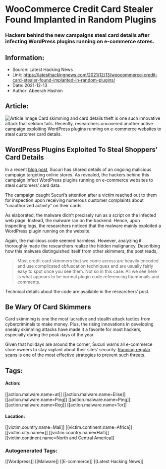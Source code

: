 # WooCommerce Credit Card Stealer Found Implanted in Random Plugins
### Hackers behind the new campaigns steal card details after infecting WordPress plugins running on e-commerce stores.

## Information:
+ Source: Latest Hacking News
+ Link: https://latesthackingnews.com/2021/12/13/woocommerce-credit-card-stealer-found-implanted-in-random-plugins/
+ Date: 2021-12-13
+ Author: Abeerah Hashim


## Article:
![Article Image](https://latesthackingnews.com/wp-content/uploads/2018/08/Credit-Card-Online-Hack.jpg)
 Card skimming and card details theft is one such innovative attack that seldom fails. Recently, researchers uncovered another active campaign exploiting WordPress plugins running on e-commerce websites to steal customer card details.

 WordPress Plugins Exploited To Steal Shoppers’ Card Details
-----------------------------------------------------------

 In a recent [blog post](https://blog.sucuri.net/2021/12/woocommerce-credit-card-swiper-injected-into-random-plugin-files.html), Sucuri has shared details of an ongoing malicious campaign targeting online stores. As revealed, the hackers behind this campaign infect WordPress plugins running on e-commerce websites to steal customers’ card data.

 The campaign caught Sucuri’s attention after a victim reached out to them for inspection upon receiving numerous customer complaints about “unauthorized activity” on their cards.

 As elaborated, the malware didn’t precisely run as a script on the infected web page. Instead, the malware ran on the backend. Hence, upon inspecting logs, the researchers noticed that the malware mainly exploited a WordPress plugin running on the website.

 Again, the malicious code seemed harmless. However, analyzing it thoroughly made the researchers realize the hidden malignancy. Describing how this malware distinguished itself from other skimmers, the post reads,

 
> Most credit card skimmers that we come across are heavily encoded and use complicated obfuscation techniques and are usually fairly easy to spot once you see them. Not so in this case. All we see here is what appears to be normal plugin code referencing thumbnails and comments.
> 
> 

 Technical details about the code are available in the researchers’ post.

 Be Wary Of Card Skimmers
------------------------

 Card skimming is one the most lucrative and stealth attack tactics from cybercriminals to make money. Plus, the rising innovations in developing sneaky skimming attacks have made it a favorite for most hackers, especially during the peak days of the year.

 Given that holidays are around the corner, Sucuri warns all e-commerce store owners to stay vigilant about their sites’ security. [Running regular scans](https://latesthackingnews.com/2021/05/15/ecommerce-fraud-prevention-best-practices-the-ways-to-protect-your-online-business-from-scammers/) is one of the most effective strategies to prevent such threats.

   


## Tags:

#### Action:
[[action.malware.name=at]] [[action.malware.name=Elise]] [[action.malware.name=Ping]] [[action.malware.name=Ping]] [[action.malware.name=Reg]] [[action.malware.name=Tor]]

#### Location:
[[victim.country.name=Mali]] [[victim.continent.name=Africa]] [[victim.city.name=]] [[victim.country.name=Haiti]] [[victim.continent.name=North and Central America]]

### Autogenerated Tags:
[[Wordpress]] [[Malware]] [[E-commerce]] [[Latest Hacking News]]

